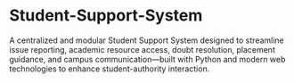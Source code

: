 # Student-Support-System
A centralized and modular Student Support System designed to streamline issue reporting, academic resource access, doubt resolution, placement guidance, and campus communication—built with Python and modern web technologies to enhance student-authority interaction.
